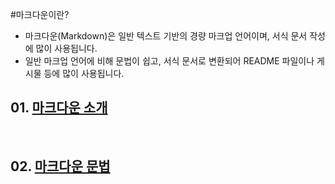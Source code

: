 #마크다운이란?
- 마크다운(Markdown)은 일반 텍스트 기반의 경량 마크업 언어이며, 서식 문서 작성에 많이 사용됩니다. <br>
- 일반 마크업 언어에 비해 문법이 쉽고, 서식 문서로 변환되어 README 파일이나 게시물 등에 많이 사용됩니다. <br>

## 01. [마크다운 소개](https://github.com/namerim/Markdown/blob/main/MD1.md "마크다운 소개")

<br>

## 02. [마크다운 문법](https://github.com/namerim/Markdown/blob/main/MD2.md "마크다운 문법")
